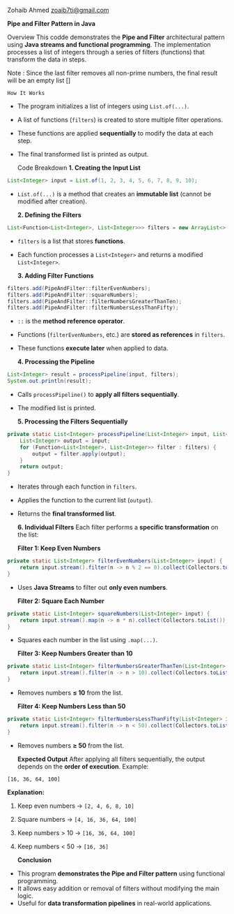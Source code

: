 Zohaib Ahmed
zoaib7ti@gmail.com

**Pipe and Filter Pattern in Java**

Overview
This codde demonstrates the **Pipe and Filter** architectural pattern using **Java streams and functional programming**. The implementation processes a list of integers through a series of filters (functions) that transform the data in steps.

Note : Since the last filter removes all non-prime numbers, the final result will be an empty list []

    How It Works

- The program initializes a list of integers using `List.of(...)`.
- A list of functions (`filters`) is created to store multiple filter operations.
- These functions are applied **sequentially** to modify the data at each step.
- The final transformed list is printed as output.

  Code Breakdown
  **1. Creating the Input List**

```java
List<Integer> input = List.of(1, 2, 3, 4, 5, 6, 7, 8, 9, 10);
```

- `List.of(...)` is a method that creates an **immutable list** (cannot be modified after creation).

  **2. Defining the Filters**

```java
List<Function<List<Integer>, List<Integer>>> filters = new ArrayList<>();
```

- `filters` is a list that stores **functions**.
- Each function processes a `List<Integer>` and returns a modified `List<Integer>`.

  **3. Adding Filter Functions**

```java
filters.add(PipeAndFilter::filterEvenNumbers);
filters.add(PipeAndFilter::squareNumbers);
filters.add(PipeAndFilter::filterNumbersGreaterThanTen);
filters.add(PipeAndFilter::filterNumbersLessThanFifty);
```

- `::` is the **method reference operator**.
- Functions (`filterEvenNumbers`, etc.) are **stored as references** in `filters`.
- These functions **execute later** when applied to data.

  **4. Processing the Pipeline**

```java
List<Integer> result = processPipeline(input, filters);
System.out.println(result);
```

- Calls `processPipeline()` to **apply all filters sequentially**.
- The modified list is printed.

  **5. Processing the Filters Sequentially**

```java
private static List<Integer> processPipeline(List<Integer> input, List<Function<List<Integer>, List<Integer>>> filters) {
    List<Integer> output = input;
    for (Function<List<Integer>, List<Integer>> filter : filters) {
        output = filter.apply(output);
    }
    return output;
}
```

- Iterates through each function in `filters`.
- Applies the function to the current list (`output`).
- Returns the **final transformed list**.

  **6. Individual Filters**
  Each filter performs a **specific transformation** on the list:

  **Filter 1: Keep Even Numbers**

```java
private static List<Integer> filterEvenNumbers(List<Integer> input) {
    return input.stream().filter(n -> n % 2 == 0).collect(Collectors.toList());
}
```

- Uses **Java Streams** to filter out **only even numbers**.

  **Filter 2: Square Each Number**

```java
private static List<Integer> squareNumbers(List<Integer> input) {
    return input.stream().map(n -> n * n).collect(Collectors.toList());
}
```

- Squares each number in the list using `.map(...)`.

  **Filter 3: Keep Numbers Greater than 10**

```java
private static List<Integer> filterNumbersGreaterThanTen(List<Integer> input) {
    return input.stream().filter(n -> n > 10).collect(Collectors.toList());
}
```

- Removes numbers **≤ 10** from the list.

  **Filter 4: Keep Numbers Less than 50**

```java
private static List<Integer> filterNumbersLessThanFifty(List<Integer> input) {
    return input.stream().filter(n -> n < 50).collect(Collectors.toList());
}
```

- Removes numbers **≥ 50** from the list.

  **Expected Output**
  After applying all filters sequentially, the output depends on the **order of execution**. Example:

```
[16, 36, 64, 100]
```

**Explanation:**

1. Keep even numbers → `[2, 4, 6, 8, 10]`
2. Square numbers → `[4, 16, 36, 64, 100]`
3. Keep numbers > 10 → `[16, 36, 64, 100]`
4. Keep numbers < 50 → `[16, 36]`

   **Conclusion**

- This program **demonstrates the Pipe and Filter pattern** using functional programming.
- It allows easy addition or removal of filters without modifying the main logic.
- Useful for **data transformation pipelines** in real-world applications.
